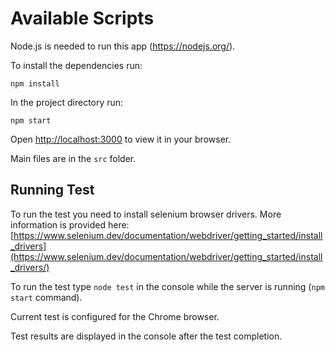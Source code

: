 # Available Scripts

Node.js is needed to run this app (https://nodejs.org/). 

To install the dependencies run:

`npm install`

In the project directory run:

`npm start`

Open [http://localhost:3000](http://localhost:3000) to view it in your browser.

Main files are in the `src` folder.

## Running Test

To run the test you need to install selenium browser drivers.
More information is provided here: [https://www.selenium.dev/documentation/webdriver/getting_started/install_drivers](https://www.selenium.dev/documentation/webdriver/getting_started/install_drivers/)

To run the test type `node test` in the console while the server is running (`npm start` command).

Current test is configured for the Chrome browser.

Test results are displayed in the console after the test completion.
